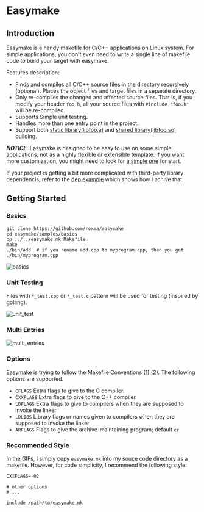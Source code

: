 # Easymake

## Introduction ##

Easymake is a handy makefile for C/C++ applications on Linux system. For
simple applications, you don&rsquo;t even need to write a single line of
makefile code to build your target with easymake.

Features description:

- Finds and compiles all C/C++ source files in the directory recursively
  (optional). Places the object files and target files in a separate
  directory.
- Only re-compiles the changed and affected source files. That is, if you
  modify your header `foo.h`, all your source files with `#include "foo.h"`
  will be re-compiled.
- Supports Simple unit testing.
- Handles more than one entry point in the project.
- Support both [static library(libfoo.a)](samples/staticLib/Makefile) and
  [shared library(libfoo.so)](samples/so/Makefile) building.

***NOTICE***: Easymake is designed to be easy to use on some simple
applications, not as a highly flexible or extensible template. If you want
more customization, you might need to look for [a simple one](https://gist.github.com/samuelsmal/e43f2001cfc81fee18b6)
for start.

If your project is getting a bit more complicated with third-party library
dependencis, refer to the [dep example](samples/dep) which shows how I achive
that.

## Getting Started ##

### Basics

```
git clone https://github.com/roxma/easymake
cd easymake/samples/basics
cp ../../easymake.mk Makefile
make
./bin/add  # if you rename add.cpp to myprogram.cpp, then you get ./bin/myprogram.cpp
```

![basics](https://cloud.githubusercontent.com/assets/4538941/24320876/fcd504c4-1179-11e7-969f-d2f2c40270e9.gif)

### Unit Testing

Files with `*_test.cpp` or `*_test.c` pattern will be used for testing
(inspired by golang).

![unit_test](https://cloud.githubusercontent.com/assets/4538941/24320877/fea9002a-1179-11e7-8b2c-05149689fe57.gif)

### Multi Entries

![multi_entries](https://cloud.githubusercontent.com/assets/4538941/24320879/00e48756-117a-11e7-9dcc-d14729e26dca.gif)

### Options

Easymake is trying to follow the Makefile Conventions
[(1)](https://www.gnu.org/software/make/manual/html_node/Implicit-Variables.html#Implicit-Variables)
[(2)](https://www.gnu.org/prep/standards/html_node/Makefile-Conventions.html).
The following options are supported.

- `CFLAGS` Extra flags to give to the C compiler.
- `CXXFLAGS` Extra flags to give to the C++ compiler.
- `LDFLAGS` Extra flags to give to compilers when they are supposed to invoke the linker
- `LDLIBS` Library flags or names given to compilers when they are supposed to invoke the linker
- `ARFLAGS` Flags to give the archive-maintaining program; default `cr`

### Recommended Style

In the GIFs, I simply copy `easymake.mk` into my souce code directory as a
makefile. However, for code simplicity, I recommend the following style:

```
CXXFLAGS=-O2

# other options
# ...

include /path/to/easymake.mk
```

